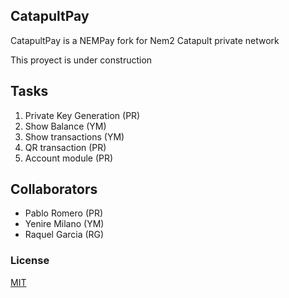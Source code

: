 ## CatapultPay

CatapultPay is a NEMPay fork for Nem2 Catapult private network

This proyect is under construction

## Tasks

1. Private Key Generation (PR)
2. Show Balance (YM)
3. Show transactions (YM)
4. QR transaction (PR)
5. Account module (PR)

## Collaborators

- Pablo Romero (PR)
- Yenire Milano (YM)
- Raquel Garcia (RG)



### License

[MIT](https://choosealicense.com/licenses/mit/)
